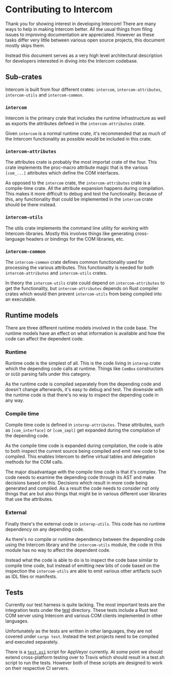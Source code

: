 # Contributing to Intercom

Thank you for showing interest in developing Intercom! There are many ways to
help in making Intercom better. All the usual things from filing issues to
improving documentation are appreciated. However as these tasks differ very
little between various open source projects, this document mostly skips them.

Instead this document serves as a very high level architectural description for
developers interested in diving into the Intercom codebase.

## Sub-crates

Intercom is built from four different crates: `intercom`,
`intercom-attributes`, `intercom-utils` and `intercom-common`.

### `intercom`

Intercom is the primary crate that includes the runtime infrastructure as well
as exports the attributes defined in the `intercom-attributes` crate.

Given `intercom` is a normal runtime crate, it's recommended that as much of
the Intercom functionality as possible would be included in this crate.

### `intercom-attributes`

The attributes crate is probably the most importat crate of the four. This
crate implements the proc-macro attribute magic that is the various `[com_...]`
attributes which define the COM interfaces.

As opposed to the `intercom` crate, the `intercom-attributes` crate is a
compile-time crate. All the attribute expansion happens during compilation.
This makes it more difficult to debug and test the functionality. Because of
this, any functionality that could be implemented in the `intercom` crate
should be there instead.

### `intercom-utils`

The utils crate implements the command line utility for working with
Intercom-libraries. Mostly this involves things like generating cross-language
headers or bindings for the COM libraries, etc.

### `intercom-common`

The `intercom-common` crate defines common functionality used for processing
the various attributes. This functionality is needed for both
`intercom-attributes` and `intercom-utils` crates.

In theory the `intercom-utils` crate could depend on `intercom-attributes` to
get the functionality, but `intercom-attributes` depends on Rust compiler
crates which would then prevent `intercom-utils` from being compiled into an
executable.

## Runtime models

There are three different runtime models involved in the code base. The runtime
models have an effect on what information is available and how the code can
affect the dependent code.

### Runtime

Runtime code is the simplest of all. This is the code living in `interop` crate
which the depending code calls at runtime. Things like `ComBox` constructors or
`GUID` parsing falls under this category.

As the runtime code is compiled separately from the depending code and doesn't
change afterwards, it's easy to debug and test. The downside with the runtime
code is that there's no way to inspect the depending code in any way.

### Compile time

Compile time code is defined in `interop-attributes`. These attributes, such as
`[com_interface]` or `[com_impl]` get expanded during the compilation of the
depending code.

As the compile time code is expanded during compilation, the code is able to
both inspect the current source being compiled and emit new code to be
compiled. This enables Intercom to define virtual tables and delegation methods
for the COM calls.

The major disadvantage with the compile time code is that it's complex. The
code needs to examine the depending code through its AST and make decisions
based on this. Decisions which result in more code being generated and
compiled. As a result the code needs to consider not only things that are but
also things that might be in various different user libraries that use the
attributes.

### External

Finally there's the external code in `interop-utils`. This code has no runtime
dependency on any depending code.

As there's no compile or runtime dependency between the depending code using
the Intercom library and the `intercom-utils` module, the code in this module
has no way to affect the dependent code.

Instead what the code is able to do is to inspect the code base similar to
compile time code, but instead of emitting new bits of code based on the
inspection the `intercom-utils` are able to emit various other artifacts such
as IDL files or manifests.

## Tests

Currently our test harness is quite lacking. The most important tests are the
integration tests under the [test](test) directory. These tests include a Rust
test COM server using Intercom and various COM clients implemented in other
languages.

Unfortunately as the tests are written in other languages, they are not covered
under `cargo test`. Instead the test projects need to be compiled and executed
separately.

There is a [`test.ps1`](scripts/test.ps1) script for AppVeyor currently. At
some point we should extend cross-platform testing over to Travis which should
result in a test.sh script to run the tests. However both of these scripts are
designed to work on their respective CI servers.

